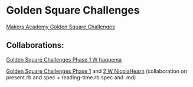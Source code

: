 # Golden Square Challenges

[Makers Academy Golden Square Challenges](https://github.com/makersacademy/golden-square)

## Collaborations:
[Golden Square Challenges Phase 1 W haquema](https://github.com/haquema/goldensquare-challenges)

[Golden Square Challenges Phase 1](https://github.com/NicolaHearn/golden-square-exercises) and [2 W NicolaHearn](https://github.com/NicolaHearn/personal-diary-system) (collaboration on present.rb and spec + reading-time.rb spec and .md)

